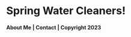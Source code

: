 <!DOCTYPE html>
<html class="homePage">
<head>
	<!-- This is a comment! Text here will be ignored by the browser. -->
	<meta charset="UTF-8">
	<title> Mads McDougal's Digital Media Portfolio </title>
	<link href="myCSS.css" rel="stylesheet" type="text/css">
</head> 
<body>
<div class="container">
  <div class="header">
  	<h1>Spring Water Cleaners!</h1>
  </div>
  <div class="nav">


  </div>
  <div class="footer">
    <h4>About Me | Contact | Copyright 2023</h4> <FONT COLOR:#D6B34F>
  </div>
</div>
</body>
</html>
